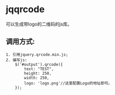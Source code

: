 # jqqrcode
可以生成带logo的二维码的js库。

## 调用方式: ##
    1. 引用jquery.qrcode.min.js;
    2. 编写js:
        $('#output').qrcode({
            text: "TEST",
            height: 250,
            width: 250,
            logo: 'logo.png'//这里配置Logo的地址即可。
        });
    
